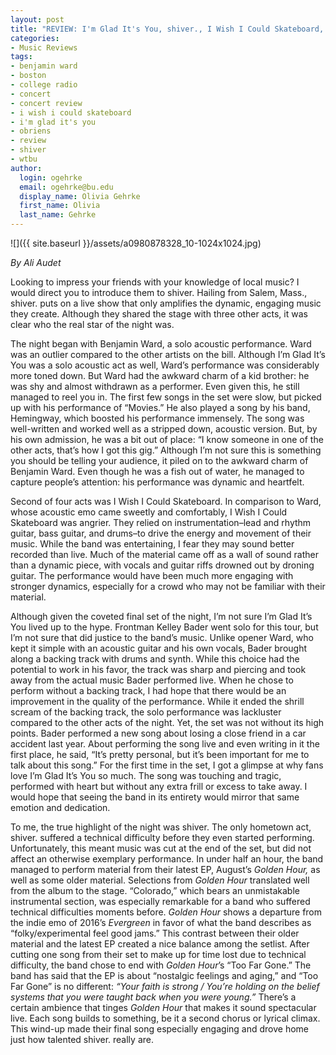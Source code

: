 ```yaml
---
layout: post
title: "REVIEW: I'm Glad It's You, shiver., I Wish I Could Skateboard, Benjamin"
categories:
- Music Reviews
tags:
- benjamin ward
- boston
- college radio
- concert
- concert review
- i wish i could skateboard
- i'm glad it's you
- obriens
- review
- shiver
- wtbu
author:
  login: ogehrke
  email: ogehrke@bu.edu
  display_name: Olivia Gehrke
  first_name: Olivia
  last_name: Gehrke
---
```

![]({{ site.baseurl }}/assets/a0980878328_10-1024x1024.jpg)

_By Ali Audet_

Looking to impress your friends with your knowledge of local music? I would direct you to introduce them to shiver. Hailing from Salem, Mass., shiver. puts on a live show that only amplifies the dynamic, engaging music they create. Although they shared the stage with three other acts, it was clear who the real star of the night was.

The night began with Benjamin Ward, a solo acoustic performance. Ward was an outlier compared to the other artists on the bill. Although I’m Glad It’s You was a solo acoustic act as well, Ward’s performance was considerably more toned down. But Ward had the awkward charm of a kid brother: he was shy and almost withdrawn as a performer. Even given this, he still managed to reel you in. The first few songs in the set were slow, but picked up with his performance of “Movies.” He also played a song by his band, Hemingway, which boosted his performance immensely. The song was well-written and worked well as a stripped down, acoustic version. But, by his own admission, he was a bit out of place: “I know someone in one of the other acts, that’s how I got this gig.” Although I’m not sure this is something you should be telling your audience, it piled on to the awkward charm of Benjamin Ward. Even though he was a fish out of water, he managed to capture people’s attention: his performance was dynamic and heartfelt.

Second of four acts was I Wish I Could Skateboard. In comparison to Ward, whose acoustic emo came sweetly and comfortably, I Wish I Could Skateboard was angrier. They relied on instrumentation–lead and rhythm guitar, bass guitar, and drums–to drive the energy and movement of their music. While the band was entertaining, I fear they may sound better recorded than live. Much of the material came off as a wall of sound rather than a dynamic piece, with vocals and guitar riffs drowned out by droning guitar. The performance would have been much more engaging with stronger dynamics, especially for a crowd who may not be familiar with their material.

Although given the coveted final set of the night, I’m not sure I’m Glad It’s You lived up to the hype. Frontman Kelley Bader went solo for this tour, but I’m not sure that did justice to the band’s music. Unlike opener Ward, who kept it simple with an acoustic guitar and his own vocals, Bader brought along a backing track with drums and synth. While this choice had the potential to work in his favor, the track was sharp and piercing and took away from the actual music Bader performed live. When he chose to perform without a backing track, I had hope that there would be an improvement in the quality of the performance. While it ended the shrill scream of the backing track, the solo performance was lackluster compared to the other acts of the night. Yet, the set was not without its high points. Bader performed a new song about losing a close friend in a car accident last year. About performing the song live and even writing in it the first place, he said, “It’s pretty personal, but it’s been important for me to talk about this song.” For the first time in the set, I got a glimpse at why fans love I’m Glad It’s You so much. The song was touching and tragic, performed with heart but without any extra frill or excess to take away. I would hope that seeing the band in its entirety would mirror that same emotion and dedication.

To me, the true highlight of the night was shiver. The only hometown act, shiver. suffered a technical difficulty before they even started performing. Unfortunately, this meant music was cut at the end of the set, but did not affect an otherwise exemplary performance. In under half an hour, the band managed to perform material from their latest EP, August’s _Golden Hour,_ as well as some older material. Selections from _Golden Hour_ translated well from the album to the stage. “Colorado,” which bears an unmistakable instrumental section, was especially remarkable for a band who suffered technical difficulties moments before. _Golden Hour_ shows a departure from the indie emo of 2016’s _Evergreen_ in favor of what the band describes as “folky/experimental feel good jams.” This contrast between their older material and the latest EP created a nice balance among the setlist. After cutting one song from their set to make up for time lost due to technical difficulty, the band chose to end with _Golden Hour_’s “Too Far Gone.” The band has said that the EP is about “nostalgic feelings and aging,” and “Too Far Gone” is no different: _“Your faith is strong / You’re holding on the belief systems that you were taught back when you were young.”_ There’s a certain ambience that tinges _Golden Hour_ that makes it sound spectacular live. Each song builds to something, be it a second chorus or lyrical climax. This wind-up made their final song especially engaging and drove home just how talented shiver. really are.